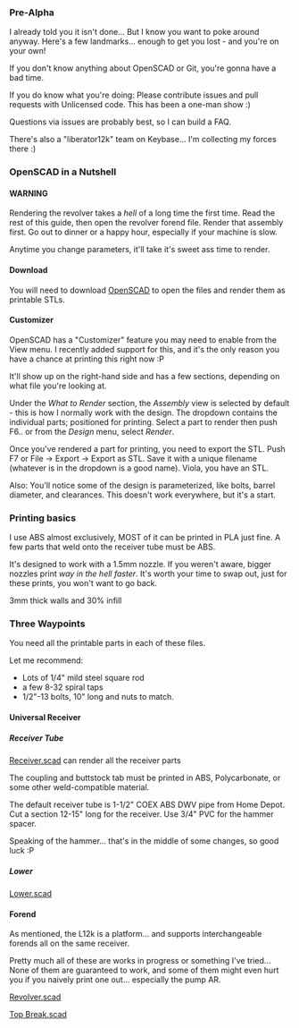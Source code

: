 ### Pre-Alpha
I already told you it isn't done... But I know you want to poke around anyway.
Here's a few landmarks... enough to get you lost - and you're on your own!

If you don't know anything about OpenSCAD or Git, you're gonna have a bad time.

If you do know what you're doing:
Please contribute issues and pull requests with Unlicensed code.
This has been a one-man show :)

Questions via issues are probably best, so I can build a FAQ.

There's also a "liberator12k" team on Keybase... I'm collecting my forces there :)

### OpenSCAD in a Nutshell

#### WARNING
Rendering the revolver takes a *hell* of a long time the first time. Read the rest of this guide, then open the revolver forend file. Render that assembly first. Go out to dinner or a happy hour, especially if your machine is slow.

Anytime you change parameters, it'll take it's sweet ass time to render.

#### Download

You will need to download [OpenSCAD](http://www.openscad.org) to open the files and render them as printable STLs.


#### Customizer
OpenSCAD has a "Customizer" feature you may need to enable from the View menu. I recently added support for this, and it's the only reason you have a chance at printing this right now :P

It'll show up on the right-hand side and has a few sections, depending on what file you're looking at.

Under the *What to Render* section, the *Assembly* view is selected by default - this is how I normally work with the design. The dropdown contains the individual parts; positioned for printing. Select a part to render then push F6.. or from the *Design* menu, select *Render*.

Once you've rendered a part for printing, you need to export the STL. Push F7 or File -> Export -> Export as STL. Save it with a unique filename (whatever is in the dropdown is a good name). Viola, you have an STL.

Also: 
You'll notice some of the design is parameterized, like bolts, barrel diameter, and clearances. This doesn't work everywhere, but it's a start.


### Printing basics
I use ABS almost exclusively, MOST of it can be printed in PLA just fine. A few parts that weld onto the receiver tube must be ABS.

It's designed to work with a 1.5mm nozzle. If you weren't aware, bigger nozzles print *way in the hell faster*. It's worth your time to swap out, just for these prints, you won't want to go back.

3mm thick walls and 30% infill

### Three Waypoints

You need all the printable parts in each of these files.

Let me recommend:
* Lots of 1/4" mild steel square rod
* a few 8-32 spiral taps
* 1/2"-13 bolts, 10" long and nuts to match.

#### Universal Receiver

##### Receiver Tube
[Receiver.scad](../Receiver/Receiver.scad) can render all the receiver parts

The coupling and buttstock tab must be printed in ABS, Polycarbonate, or some
other weld-compatible material.

The default receiver tube is 1-1/2" COEX ABS DWV pipe from Home Depot.
Cut a section 12-15" long for the receiver. Use 3/4" PVC for the hammer spacer.

Speaking of the hammer... that's in the middle of some changes, so good luck :P

##### Lower
[Lower.scad](../Receiver/Lower/Lower.scad)

#### Forend
As mentioned, the L12k is a platform... and supports interchangeable forends all on the same receiver.

Pretty much all of these are works in progress or something I've tried... None of them are guaranteed to work, and some of them might even hurt you if you naively print one out... especially the pump AR.

[Revolver.scad](../Receiver/Forend/Revolver.scad)

[Top Break.scad](../Receiver/Forend/Top%20Break.scad)


